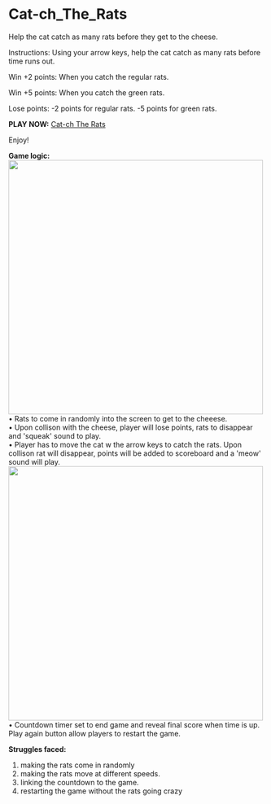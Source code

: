 # Cat-ch_The_Rats
Help the cat catch as many rats before they get to the cheese.

Instructions: Using your arrow keys, help the cat catch as many rats before time runs out. 

Win +2 points:
When you catch the regular rats.

Win +5 points:
When you catch the green rats. 

Lose points:
-2 points for regular rats.
-5 points for green rats. 


<strong>PLAY NOW:</strong> <a href="https://1mim.github.io/Cat-ch_The_Rats/">Cat-ch The Rats</a>

Enjoy!

<strong>Game logic:</strong><br>
<img src="https://i.ibb.co/V3HPhLz/Game-preview-1.png" width="500px"/><br>
• Rats to come in randomly into the screen to get to the cheeese. <br>
• Upon collison with the cheese, player will lose points, rats to disappear and 'squeak' sound to play.<br>
• Player has to move the cat w the arrow keys to catch the rats. Upon collison rat will disappear, points will be added to scoreboard and a 'meow' sound will play.<br>
<img src="https://i.ibb.co/k3PxTVv/Game-preview-3.png" width="500px"/><br>
• Countdown timer set to end game and reveal final score when time is up. Play again button allow players to restart the game. 


<strong>Struggles faced: </strong>
1. making the rats come in randomly
2. making the rats move at different speeds.
3. linking the countdown to the game.
4. restarting the game without the rats going crazy
